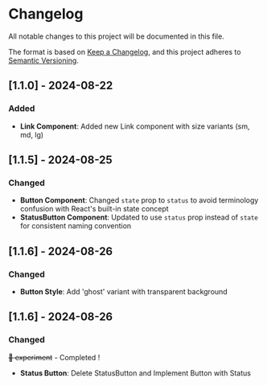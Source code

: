 # Changelog

All notable changes to this project will be documented in this file.

The format is based on [Keep a Changelog](https://keepachangelog.com/en/1.0.0/),
and this project adheres to [Semantic Versioning](https://semver.org/spec/v2.0.0.html).

## [1.1.0] - 2024-08-22

### Added

- **Link Component**: Added new Link component with size variants (sm, md, lg)

## [1.1.5] - 2024-08-25

### Changed

- **Button Component**: Changed `state` prop to `status` to avoid terminology confusion with React's built-in state concept
- **StatusButton Component**: Updated to use `status` prop instead of `state` for consistent naming convention

## [1.1.6] - 2024-08-26

### Changed

- **Button Style**: Add 'ghost' variant with transparent background

## [1.1.6] - 2024-08-26

### Changed

~~🧪 experiment~~ - Completed !

- **Status Button**: Delete StatusButton and Implement Button with Status

